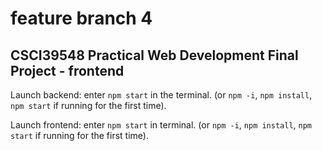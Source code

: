 # feature branch 4
## CSCI39548 Practical Web Development Final Project - frontend

Launch backend: enter `npm start` in the terminal. (or `npm -i`, `npm install`, `npm start` if running for the first time).

Launch frontend: enter `npm start` in terminal. (or `npm -i`, `npm install`, `npm start` if running for the first time).
